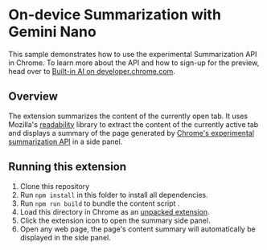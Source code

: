 # On-device Summarization with Gemini Nano

This sample demonstrates how to use the experimental Summarization API in Chrome. To learn more about the API and how to sign-up for the preview, head over to [Built-in AI on developer.chrome.com](https://developer.chrome.com/docs/ai/built-in).

## Overview

The extension summarizes the content of the currently open tab. It uses Mozilla's [readability](https://github.com/mozilla/readability) library to extract the content of the currently active tab and displays a summary of the page generated by [Chrome's experimental summarization API](https://developer.chrome.com/blog/august2024-summarization-ai) in a side panel.

## Running this extension

1. Clone this repository
2. Run `npm install` in this folder to install all dependencies.
3. Run `npm run build` to bundle the content script .
4. Load this directory in Chrome as an [unpacked extension](https://developer.chrome.com/docs/extensions/mv3/getstarted/development-basics/#load-unpacked).
5. Click the extension icon to open the summary side panel.
6. Open any web page, the page's content summary will automatically be displayed in the side panel.
